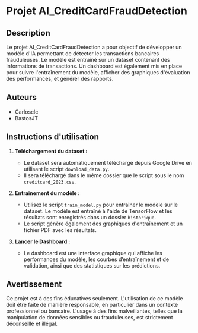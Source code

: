 # Projet AI_CreditCardFraudDetection

## Description
Le projet AI_CreditCardFraudDetection a pour objectif de développer un modèle d'IA permettant de détecter les transactions bancaires frauduleuses. Le modèle est entraîné sur un dataset contenant des informations de transactions. Un dashboard est également mis en place pour suivre l'entraînement du modèle, afficher des graphiques d'évaluation des performances, et générer des rapports.

## Auteurs
- Carlosclc
- BastosJT

## Instructions d'utilisation
1. **Téléchargement du dataset :**
   - Le dataset sera automatiquement téléchargé depuis Google Drive en utilisant le script `download_data.py`.
   - Il sera téléchargé dans le même dossier que le script sous le nom `creditcard_2023.csv`.

2. **Entraînement du modèle :**
   - Utilisez le script `train_model.py` pour entraîner le modèle sur le dataset. Le modèle est entraîné à l'aide de TensorFlow et les résultats sont enregistrés dans un dossier `historique`.
   - Le script génère également des graphiques d'entraînement et un fichier PDF avec les résultats.

3. **Lancer le Dashboard :**
   - Le dashboard est une interface graphique qui affiche les performances du modèle, les courbes d’entraînement et de validation, ainsi que des statistiques sur les prédictions.

## Avertissement
Ce projet est à des fins éducatives seulement. L'utilisation de ce modèle doit être faite de manière responsable, en particulier dans un contexte professionnel ou bancaire. L'usage à des fins malveillantes, telles que la manipulation de données sensibles ou frauduleuses, est strictement déconseillé et illégal.

